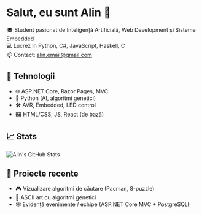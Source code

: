# Salut, eu sunt Alin 👋

🎓 Student pasionat de Inteligență Artificială, Web Development și Sisteme Embedded  
💻 Lucrez în Python, C#, JavaScript, Haskell, C  
📫 Contact: alin.email@gmail.com

## 🔧 Tehnologii
- 🌐 ASP.NET Core, Razor Pages, MVC
- 🐍 Python (AI, algoritmi genetici)
- 🛠️ AVR, Embedded, LED control
- 🖼️ HTML/CSS, JS, React (de bază)

## 📈 Stats
![Alin's GitHub Stats](https://github-readme-stats.vercel.app/api?username=alin1908&show_icons=true&theme=radical)

## 🧠 Proiecte recente
- 🎮 Vizualizare algoritmi de căutare (Pacman, 8-puzzle)
- 🧬 ASCII art cu algoritmi genetici
- 🕸️ Evidență evenimente / echipe (ASP.NET Core MVC + PostgreSQL)
